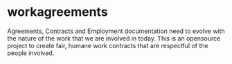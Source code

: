 # workagreements
Agreements, Contracts and Employment documentation need to evolve with the nature of the work that we are involved in today. This is an opensource project to create fair, humane work contracts that are respectful of the people involved.
